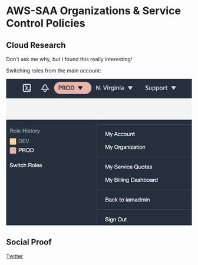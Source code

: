 # AWS-SAA Organizations & Service Control Policies

## Cloud Research

Don't ask me why, but I found this really interesting!

Switching roles from the main account:

![prod](/Journey/093/prod.png)
![switching roles](/Journey/093/switch-roles.png)

## Social Proof

[Twitter](https://twitter.com/_notwaving/status/1377291459183927297?s=20)